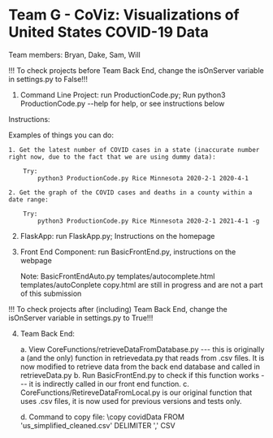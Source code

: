 # Team G - CoViz: Visualizations of United States COVID-19 Data
Team members: Bryan, Dake, Sam, Will

!!! To check projects before Team Back End, change the isOnServer variable in settings.py to False!!!

1. Command Line Project: run ProductionCode.py; Run python3 ProductionCode.py --help for help, or see instructions below

Instructions:

Examples of things you can do: 

    1. Get the latest number of COVID cases in a state (inaccurate number right now, due to the fact that we are using dummy data):

        Try:
            python3 ProductionCode.py Rice Minnesota 2020-2-1 2020-4-1

    2. Get the graph of the COVID cases and deaths in a county within a date range:

        Try:
            python3 ProductionCode.py Rice Minnesota 2020-2-1 2021-4-1 -g

2. FlaskApp: run FlaskApp.py; Instructions on the homepage

3. Front End Component: run BasicFrontEnd.py, instructions on the webpage

    Note: 
    BasicFrontEndAuto.py 
    templates/autocomplete.html
    templates/autoConplete copy.html
    are still in progress and are not a part of this submission

!!! To check projects after (including) Team Back End, change the isOnServer variable in settings.py to True!!!

4. Team Back End: 

    a. View CoreFunctions/retrieveDataFromDatabase.py --- this is originally a (and the only) function in retrievedata.py that reads from .csv files. It is now modified to retrieve data from the back end database and called in retrieveData.py 
    b. Run BasicFrontEnd.py to check if this function works --- it is indirectly called in our front end function. 
    c. CoreFunctions/RetireveDataFromLocal.py is our original function that uses .csv files, it is now used for previous versions and tests only.
    
    d. Command to copy file:
    \copy covidData FROM 'us_simplified_cleaned.csv' DELIMITER ',' CSV 